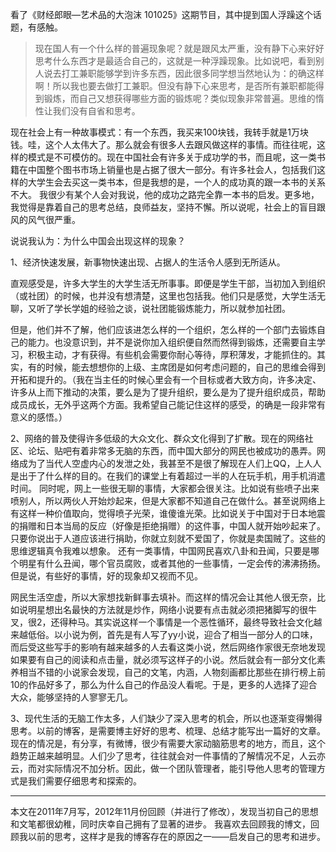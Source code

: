 看了《财经郎眼—艺术品的大泡沫 101025》这期节目，其中提到国人浮躁这个话题，有感触。

> 现在国人有一个什么样的普遍现象呢？就是跟风太严重，没有静下心来好好思考什么东西才是最适合自己的，这就是一种浮躁现象。比如说吧，看到别人说去打工兼职能够学到许多东西，因此很多同学想当然地认为：的确这样啊！所以我也要去做打工兼职。但没有静下心来思考，是否所有兼职都能得到锻炼，而自己又想获得哪些方面的锻炼呢？类似现象非常普遍。思维的惰性让我们没有自省和思考。

现在社会上有一种故事模式：有一个东西，我买来100块钱，我转手就是1万块钱。哇，这个人太伟大了。那么就会有很多人去跟风做这样的事情。而往往呢，这样的模式是不可模仿的。现在中国社会有许多关于成功学的书，而且呢，这一类书籍在中国整个图书市场上销量也是占据了很大一部分。有许多社会人，包括我们这样的大学生会去买这一类书本，但是我想的是，一个人的成功真的跟一本书的关系不大。 我很少有某个人会对我说，他的成功之路完全靠一本书的启发。更多地，我觉得是靠着自己的思考总结，良师益友，坚持不懈。所以说呢，社会上的盲目跟风的风气很严重。

说说我认为：为什么中国会出现这样的现象？

1、经济快速发展，新事物快速出现、占据人的生活令人感到无所适从。

直观感受是，许多大学生的大学生活无所事事。即便是学生干部，当初加入到组织（或社团）的时候，也并没有想清楚，这里也包括我。他们只是感觉，大学生活无聊，又听了学长学姐的经验之谈，说社团能锻炼能力，所以就参加社团。

但是，他们并不了解，他们应该进怎么样的一个组织，怎么样的一个部门去锻炼自己的能力。也没意识到，并不是说你加入组织便自然而然得到锻炼，还需要自主学习，积极主动，才有获得。有些机会需要你耐心等待，厚积薄发，才能抓住的。其实，有的时候，能去想想你的上级、主席团是如何考虑问题的，自己的思维会得到开拓和提升的。（我在当主任的时候心里会有一个目标或者大致方向，许多决定、许多从上而下推动的决策，要么是为了提升组织，要么是为了提升组织成员，帮助成员成长，无外乎这两个方面。我希望自己能记住这样的感受，的确是一段非常有意义的感悟。）

2、网络的普及使得许多低级的大众文化、群众文化得到了扩散。现在的网络社区、论坛、贴吧有着非常多无脑的东西，而中国大部分的网民也被成功的愚弄。网络成为了当代人空虚内心的发泄之处，我甚至不是很了解现在人们上QQ，上人人是出于了什么样的目的。在我们的课堂上有着超过一半的人在玩手机，用手机消遣时间。 同时呢，网上一些很无聊的事情，大家都会很关注。比如说有些喷子出来喷别人，所以两伙人开始炒起来，但是大家都不知道自己在做什么。甚至说网络上有这样一种价值取向，觉得喷子光荣，谁傻谁光荣。比如说关于中国对于日本地震的捐赠和日本当局的反应（好像是拒绝捐赠）的这件事，中国人就开始吵起来了。只要你说出于人道应该进行捐助，你就立刻就不爱国了，你就是卖国贼了。这些的思维逻辑真令我难以想象。  还有一类事情，中国网民喜欢八卦和丑闻，只要是哪个明星有什么丑闻，哪个官员腐败，或者其他的一些事情，一定会传的沸沸扬扬。但是说，有些好的事情，好的现象却又视而不见。

网民生活空虚，所以大家想找新鲜事去填补。而这样的情况会让其他人很无奈，比如说明星想出名最快的方法就是炒作，网络小说要有点击就必须把猪脚写的很牛叉，很2，还得种马。其实说这样一个事情是一个恶性循环，最终导致社会文化越来越低俗。以小说为例，首先是有人写了yy小说，迎合了相当一部分人的口味，而后受这些写手的影响有越来越多的人去看这类小说，然后网络作家很无奈地发现如果要有自己的阅读和点击量，就必须写这样子的小说。然后就会有一部分文化素养相当不错的小说家会发现，自己的文笔，内涵，人物刻画都比那些在排行榜上前10的作品好多了，那么为什么自己的作品没人看呢。于是，更多的人选择了迎合大众，能够坚持的人寥寥无几。

3、现代生活的无脑工作太多，人们缺少了深入思考的机会，所以也逐渐变得懒得思考。以前的博客，是需要博主好好的思考、梳理、总结才能写出一篇好的文章。现在的情况是，有分享，有微博，很少有需要大家动脑筋思考的地方，而且，这个趋势正越来越明显。人们少了思考，往往就会对一件事情的了解情况不足，人云亦云，而对实际情况不加分析。因此，做一个团队管理者，能引导他人思考的管理方式是我们需要仔细思考和探索的。

-----

本文在2011年7月写，2012年11月份回顾（并进行了修改），发现当初自己的思想和文笔都很幼稚，同时庆幸自己拥有了显著的进步。 我喜欢去回顾我的博文，回顾我以前的思考，这样才是我的博客存在的原因之一——启发自己的思考和进步。